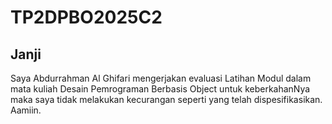 # TP2DPBO2025C2

## Janji 
Saya Abdurrahman Al Ghifari mengerjakan evaluasi Latihan Modul dalam mata kuliah 
Desain Pemrograman Berbasis Object untuk keberkahanNya maka saya tidak melakukan kecurangan 
seperti yang telah dispesifikasikan. Aamiin.
